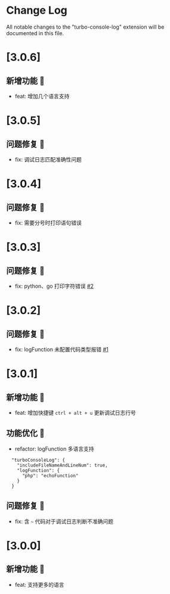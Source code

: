 # Change Log

All notable changes to the "turbo-console-log" extension will be documented in this file.

# [3.0.6]

## 新增功能 🌱

- feat: 增加几个语言支持

# [3.0.5]

## 问题修复 🐛

- fix: 调试日志匹配准确性问题

# [3.0.4]

## 问题修复 🐛

- fix: 需要分号时打印语句错误

# [3.0.3]

## 问题修复 🐛

- fix: python、go 打印字符错误 [#2](https://github.com/ygqygq2/turbo-console-log/issues/2)

# [3.0.2]

## 问题修复 🐛

- fix: logFunction 未配置代码类型报错 [#1](https://github.com/ygqygq2/turbo-console-log/issues/1)

# [3.0.1]

## 新增功能 🌱

- feat: 增加快捷键 `ctrl + alt + u` 更新调试日志行号

## 功能优化 🚀

- refactor: logFunction 多语言支持

```
  "turboConsoleLog": {
    "includeFileNameAndLineNum": true,
    "logFunction": {
      "php": "echoFunction"
    }
  }
```

## 问题修复 🐛

- fix: 含 `~` 代码对于调试日志判断不准确问题

# [3.0.0]

## 新增功能 🌱

- feat: 支持更多的语言
